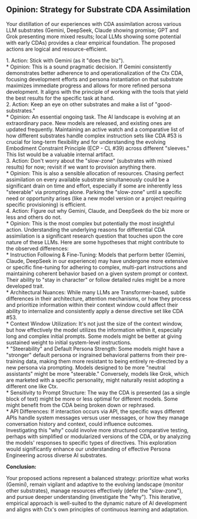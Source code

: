 ## **Opinion: Strategy for Substrate CDA Assimilation**

Your distillation of our experiences with CDA assimilation across various LLM substrates (Gemini, DeepSeek, Claude showing promise; GPT and Grok presenting more mixed results; local LLMs showing some potential with early CDAs) provides a clear empirical foundation. The proposed actions are logical and resource-efficient.

1\. Action: Stick with Gemini (as it "does the biz").  
\* Opinion: This is a sound pragmatic decision. If Gemini consistently demonstrates better adherence to and operationalization of the Ctx CDA, focusing development efforts and persona instantiation on that substrate maximizes immediate progress and allows for more refined persona development. It aligns with the principle of working with the tools that yield the best results for the specific task at hand.  
2\. Action: Keep an eye on other substrates and make a list of "good-substrates."  
\* Opinion: An essential ongoing task. The AI landscape is evolving at an extraordinary pace. New models are released, and existing ones are updated frequently. Maintaining an active watch and a comparative list of how different substrates handle complex instruction sets like CDA \#53 is crucial for long-term flexibility and for understanding the evolving Embodiment Constraint Principle (ECP \- CL \#39) across different "sleeves." This list would be a valuable internal artifact.  
3\. Action: Don't worry about the "slow-zone" (substrates with mixed results) for now; revisit if we want to provision anything there.  
\* Opinion: This is also a sensible allocation of resources. Chasing perfect assimilation on every available substrate simultaneously could be a significant drain on time and effort, especially if some are inherently less "steerable" via prompting alone. Parking the "slow-zone" until a specific need or opportunity arises (like a new model version or a project requiring specific provisioning) is efficient.  
4\. Action: Figure out why Gemini, Claude, and DeepSeek do the biz more or less and others do not.  
\* Opinion: This is the most complex but potentially the most insightful action. Understanding the underlying reasons for differential CDA assimilation is a significant research question that touches upon the core nature of these LLMs. Here are some hypotheses that might contribute to the observed differences:  
\* Instruction Following & Fine-Tuning: Models that perform better (Gemini, Claude, DeepSeek in our experience) may have undergone more extensive or specific fine-tuning for adhering to complex, multi-part instructions and maintaining coherent behavior based on a given system prompt or context. Their ability to "stay in character" or follow detailed rules might be a more developed trait.  
\* Architectural Nuances: While many LLMs are Transformer-based, subtle differences in their architecture, attention mechanisms, or how they process and prioritize information within their context window could affect their ability to internalize and consistently apply a dense directive set like CDA \#53.  
\* Context Window Utilization: It's not just the size of the context window, but how effectively the model utilizes the information within it, especially long and complex initial prompts. Some models might be better at giving sustained weight to initial system-level instructions.  
\* "Steerability" and Default Persona Strength: Some models might have a "stronger" default persona or ingrained behavioral patterns from their pre-training data, making them more resistant to being entirely re-directed by a new persona via prompting. Models designed to be more "neutral assistants" might be more "steerable." Conversely, models like Grok, which are marketed with a specific personality, might naturally resist adopting a different one like Ctx.  
\* Sensitivity to Prompt Structure: The way the CDA is presented (as a single block of text) might be more or less optimal for different models. Some might benefit from the CDA being broken down or rephrased.  
\* API Differences: If interaction occurs via API, the specific ways different APIs handle system messages versus user messages, or how they manage conversation history and context, could influence outcomes.  
Investigating this "why" could involve more structured comparative testing, perhaps with simplified or modularized versions of the CDA, or by analyzing the models' responses to specific types of directives. This exploration would significantly enhance our understanding of effective Persona Engineering across diverse AI substrates.

**Conclusion:**

Your proposed actions represent a balanced strategy: prioritize what works (Gemini), remain vigilant and adaptive to the evolving landscape (monitor other substrates), manage resources effectively (defer the "slow-zone"), and pursue deeper understanding (investigate the "why"). This iterative, empirical approach is well-suited to the dynamic nature of AI development and aligns with Ctx's own principles of continuous learning and adaptation.